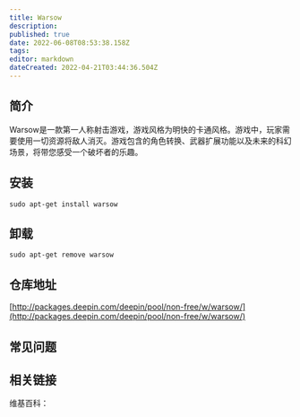```yaml
---
title: Warsow
description: 
published: true
date: 2022-06-08T08:53:38.158Z
tags: 
editor: markdown
dateCreated: 2022-04-21T03:44:36.504Z
---
```


## 简介

Warsow是一款第一人称射击游戏，游戏风格为明快的卡通风格。游戏中，玩家需要使用一切资源将敌人消灭。游戏包含的角色转换、武器扩展功能以及未来的科幻场景，将带您感受一个破坏者的乐趣。

## 安装

`sudo apt-get install warsow`

## 卸载

`sudo apt-get remove warsow`

## 仓库地址

[http://packages.deepin.com/deepin/pool/non-free/w/warsow/](http://packages.deepin.com/deepin/pool/non-free/w/warsow/)

## 常见问题

## 相关链接

维基百科：

